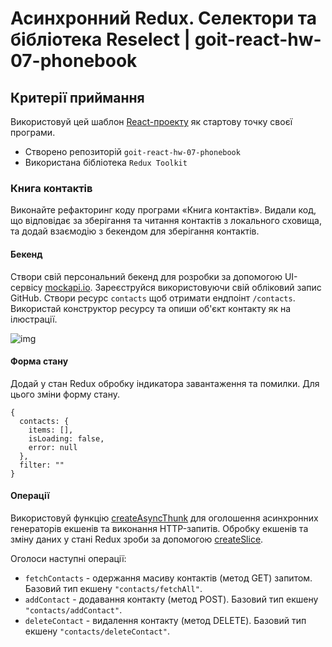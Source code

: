 # Асинхронний Redux. Селектори та бібліотека Reselect | goit-react-hw-07-phonebook

## Критерії приймання

Використовуй цей шаблон
[React-проекту](https://github.com/goitacademy/react-homework-template#readme) як стартову точку
своєї програми.

- Створено репозиторій `goit-react-hw-07-phonebook`
- Використана бібліотека `Redux Toolkit`

### Книга контактів

Виконайте рефакторинг коду програми «Книга контактів». Видали код, що відповідає за зберігання та
читання контактів з локального сховища, та додай взаємодію з бекендом для зберігання контактів.

#### Бекенд

Створи свій персональний бекенд для розробки за допомогою UI-сервісу
[mockapi.io](https://mockapi.io/projects). Зареєструйся використовуючи свій обліковий запис GitHub.
Створи ресурс `contacts` щоб отримати ендпоінт `/contacts`. Використай конструктор ресурсу та опиши
об'єкт контакту як на ілюстрації.

![img](https://textbook.edu.goit.global/lms-react-homework/v1/uk/img/hw-07/api.png)

#### Форма стану

Додай у стан Redux обробку індикатора завантаження та помилки. Для цього зміни форму стану.

```
{
  contacts: {
    items: [],
    isLoading: false,
    error: null
  },
  filter: ""
}
```

#### Операції

Використовуй функцію [createAsyncThunk](https://redux-toolkit.js.org/api/createAsyncThunk) для
оголошення асинхронних генераторів екшенів та виконання HTTP-запитів. Обробку екшенів та зміну даних
у стані Redux зроби за допомогою [createSlice](https://redux-toolkit.js.org/api/createSlice).

Оголоси наступні операції:

- `fetchContacts` - одержання масиву контактів (метод GET) запитом. Базовий тип екшену
  `"contacts/fetchAll"`.
- `addContact` - додавання контакту (метод POST). Базовий тип екшену `"contacts/addContact"`.
- `deleteContact` - видалення контакту (метод DELETE). Базовий тип екшену
  `"contacts/deleteContact"`.
